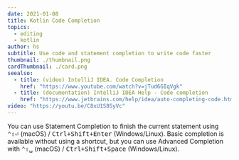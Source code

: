 ```yaml
---
date: 2021-01-08
title: Kotlin Code Completion
topics:
  - editing
  - kotlin
author: hs
subtitle: Use code and statement completion to write code faster
thumbnail: ./thumbnail.png
cardThumbnail: ./card.png
seealso:
  - title: (video) IntelliJ IDEA. Code Completion
    href: "https://www.youtube.com/watch?v=jTud6GIqVgk"
  - title: (documentation) IntelliJ IDEA Help - Code completion
    href: "https://www.jetbrains.com/help/idea/auto-completing-code.html"
video: "https://youtu.be/C8xU1S8SyVc"
---
```


You can use Statement Completion to finish the current statement using <kbd>⌃⇧⏎</kbd> (macOS) / <kbd>Ctrl+Shift+Enter</kbd> (Windows/Linux). Basic completion is available without using a shortcut, but you can use Advanced Completion with <kbd>⌃⇧␣</kbd> (macOS) / <kbd>Ctrl+Shift+Space</kbd> (Windows/Linux).
